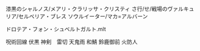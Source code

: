 漆黒のシャルノス/メアリ・クラリッサ・クリスティ
さ行/せ/戦場のヴァルキュリア/セルベリア・ブレス
ソウルイーター/マカ=アルバーン

ドロテア・フォン・シュベルトガルト.mlt

呪術回線
伏黒
神剣　雷切
天鬼雨
和鯖
鈴鹿御前
火防人

